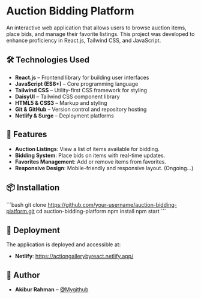 # Auction Bidding Platform

An interactive web application that allows users to browse auction items, place bids, and manage their favorite listings. This project was developed to enhance proficiency in React.js, Tailwind CSS, and JavaScript.

## 🛠️ Technologies Used

- **React.js** – Frontend library for building user interfaces
- **JavaScript (ES6+)** – Core programming language
- **Tailwind CSS** – Utility-first CSS framework for styling
- **DaisyUI** – Tailwind CSS component library
- **HTML5 & CSS3** – Markup and styling
- **Git & GitHub** – Version control and repository hosting
- **Netlify & Surge** – Deployment platforms

## 🚀 Features

- **Auction Listings**: View a list of items available for bidding.
- **Bidding System**: Place bids on items with real-time updates.
- **Favorites Management**: Add or remove items from favorites.
- **Responsive Design**: Mobile-friendly and responsive layout. (Ongoing...)

## 📦 Installation

\`\`\`bash
git clone https://github.com/your-username/auction-bidding-platform.git
cd auction-bidding-platform
npm install
npm start
\`\`\`

## 📌 Deployment

The application is deployed and accessible at:

- **Netlify**: https://actiongallerybyreact.netlify.app/

## 👤 Author

- **Akibur Rahman** – [@Mygithub](https://linkedin.com/in/akiburrchoton)

